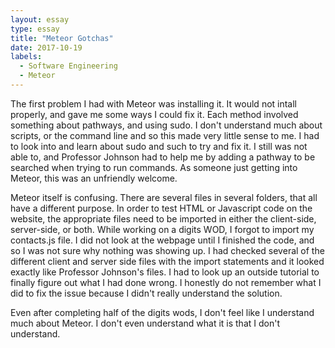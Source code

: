 ```yaml
---
layout: essay
type: essay
title: "Meteor Gotchas"
date: 2017-10-19
labels:
  - Software Engineering
  - Meteor
---
```


The first problem I had with Meteor was installing it. It would not intall properly, and gave me some ways I could fix it. Each method involved something about pathways, and using sudo. I don't understand much about scripts, or the command line and so this made very little sense to me. I had to look into and learn about sudo and such to try and fix it. I still was not able to, and Professor Johnson had to help me by adding a pathway to be searched when trying to run commands. As someone just getting into Meteor, this was an unfriendly welcome.

Meteor itself is confusing. There are several files in several folders, that all have a different purpose. In order to test HTML or Javascript code on the website, the appropriate files need to be imported in either the client-side, server-side, or both. While working on a digits WOD, I forgot to import my contacts.js file. I did not look at the webpage until I finished the code, and so I was not sure why nothing was showing up. I had checked several of the different client and server side files with the import statements and it looked exactly like Professor Johnson's files. I had to look up an outside tutorial to finally figure out what I had done wrong. I honestly do not remember what I did to fix the issue because I didn't really understand the solution.

Even after completing half of the digits wods, I don't feel like I understand much about Meteor. I don't even understand what it is that I don't understand. 
